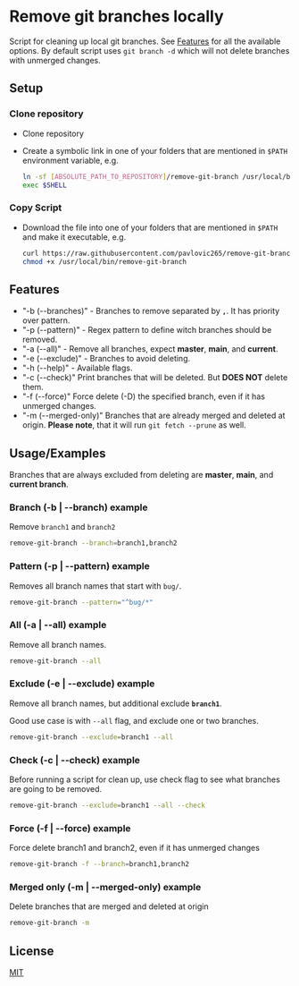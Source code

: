 
# Remove git branches locally

Script for cleaning up local git branches. See [Features](#features) for all the available options.
By default script uses `git branch -d` which will not delete branches with unmerged changes.

## Setup
### Clone repository
  - Clone repository

  - Create a symbolic link in one of your folders that are mentioned in `$PATH` environment variable, e.g.  

    ````bash
    ln -sf [ABSOLUTE_PATH_TO_REPOSITORY]/remove-git-branch /usr/local/bin/remove-git-branch 
    exec $SHELL
    ````

###  Copy Script

- Download the file into one of your folders that are mentioned in `$PATH` and make it executable, e.g.

  ``````bash
  curl https://raw.githubusercontent.com/pavlovic265/remove-git-branch/main/remove-git-branch -o /usr/local/bin/remove-git-branch
  chmod +x /usr/local/bin/remove-git-branch
  ``````


## Features

- "-b (--branches)" - Branches to remove separated by **`,`**. It has priority over pattern.
- "-p (--pattern)" - Regex pattern to define witch branches should be removed.
- "-a (--all)" - Remove all branches, expect **master**, **main**, and **current**.
- "-e (--exclude)" - Branches to avoid deleting.
- "-h (--help)" - Available flags.
- "-c (--check)" Print branches that will be deleted. But **DOES NOT** delete them.
- "-f (--force)" Force delete (-D) the specified branch, even if it has unmerged changes.
- "-m (--merged-only)" Branches that are already merged and deleted at origin. **Please note**, that it will run `git fetch --prune` as well.

## Usage/Examples
Branches that are always excluded from deleting are  **master**, **main**, and **current branch**.

### Branch (-b | --branch) example
Remove `branch1` and `branch2`
```zsh
remove-git-branch --branch=branch1,branch2
```

### Pattern (-p | --pattern)  example
Removes all branch names that start with `bug/`.
```zsh
remove-git-branch --pattern="^bug/*"
```

### All (-a | --all) example
Remove all branch names.
```zsh
remove-git-branch --all
```

### Exclude (-e | --exclude) example
Remove all branch names, but additional exclude **`branch1`**.

Good use case is with `--all` flag, and exclude one or two branches.

```zsh
remove-git-branch --exclude=branch1 --all
```

### Check (-c | --check) example
Before running a script for clean up, use check flag to see what branches are going to be removed.


```zsh
remove-git-branch --exclude=branch1 --all --check
```
### Force (-f | --force) example
Force delete branch1 and branch2, even if it has unmerged changes


```zsh
remove-git-branch -f --branch=branch1,branch2
```

### Merged only (-m | --merged-only) example
Delete branches that are merged and deleted at origin


```zsh
remove-git-branch -m
```

## License

[MIT](https://choosealicense.com/licenses/mit/)

  
